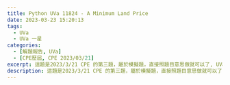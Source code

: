 ```yaml
---
title: Python UVa 11824 - A Minimum Land Price
date: 2023-03-23 15:20:13
tags:
  - UVa
  - UVa 一星
categories:
  - [解題報告, UVa]
  - [CPE歷屆, CPE 2023/03/21]
excerpt: 這題是2023/3/21 CPE 的第三題，屬於模擬題，直接照題目意思做就可以了, UVa 13055 - Inception 解題報告
description: 這題是2023/3/21 CPE 的第三題，屬於模擬題，直接照題目意思做就可以了, UVa 13055 - Inception 解題報告
---
```

